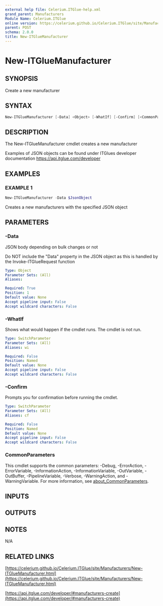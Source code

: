 ```yaml
---
external help file: Celerium.ITGlue-help.xml
grand_parent: Manufacturers
Module Name: Celerium.ITGlue
online version: https://celerium.github.io/Celerium.ITGlue/site/Manufacturers/New-ITGlueManufacturer.html
parent: POST
schema: 2.0.0
title: New-ITGlueManufacturer
---
```


# New-ITGlueManufacturer

## SYNOPSIS
Create a new manufacturer

## SYNTAX

```powershell
New-ITGlueManufacturer [-Data] <Object> [-WhatIf] [-Confirm] [<CommonParameters>]
```

## DESCRIPTION
The New-ITGlueManufacturer cmdlet creates a new manufacturer

Examples of JSON objects can be found under ITGlues developer documentation
    https://api.itglue.com/developer

## EXAMPLES

### EXAMPLE 1
```powershell
New-ITGlueManufacturer -Data $JsonObject
```

Creates a new manufacturers with the specified JSON object

## PARAMETERS

### -Data
JSON body depending on bulk changes or not

Do NOT include the "Data" property in the JSON object as this is handled
by the Invoke-ITGlueRequest function

```yaml
Type: Object
Parameter Sets: (All)
Aliases:

Required: True
Position: 1
Default value: None
Accept pipeline input: False
Accept wildcard characters: False
```

### -WhatIf
Shows what would happen if the cmdlet runs.
The cmdlet is not run.

```yaml
Type: SwitchParameter
Parameter Sets: (All)
Aliases: wi

Required: False
Position: Named
Default value: None
Accept pipeline input: False
Accept wildcard characters: False
```

### -Confirm
Prompts you for confirmation before running the cmdlet.

```yaml
Type: SwitchParameter
Parameter Sets: (All)
Aliases: cf

Required: False
Position: Named
Default value: None
Accept pipeline input: False
Accept wildcard characters: False
```

### CommonParameters
This cmdlet supports the common parameters: -Debug, -ErrorAction, -ErrorVariable, -InformationAction, -InformationVariable, -OutVariable, -OutBuffer, -PipelineVariable, -Verbose, -WarningAction, and -WarningVariable. For more information, see [about_CommonParameters](http://go.microsoft.com/fwlink/?LinkID=113216).

## INPUTS

## OUTPUTS

## NOTES
N/A

## RELATED LINKS

[https://celerium.github.io/Celerium.ITGlue/site/Manufacturers/New-ITGlueManufacturer.html](https://celerium.github.io/Celerium.ITGlue/site/Manufacturers/New-ITGlueManufacturer.html)

[https://api.itglue.com/developer/#manufacturers-create](https://api.itglue.com/developer/#manufacturers-create)

